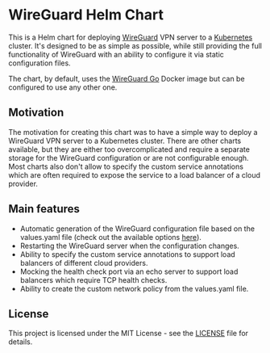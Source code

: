 # WireGuard Helm Chart

This is a Helm chart for deploying [WireGuard](https://www.wireguard.com) VPN server to a [Kubernetes](https://kubernetes.io) cluster. It's designed to be as simple as possible, while still providing the full functionality of WireGuard with an ability to configure it via static configuration files. 

The chart, by default, uses the [WireGuard Go](https://github.com/masipcat/wireguard-go-docker) Docker image but can be configured to use any other one.

## Motivation
The motivation for creating this chart was to have a simple way to deploy a WireGuard VPN server to a Kubernetes cluster. There are other charts available, but they are either too overcomplicated and require a separate storage for the WireGuard configuration or are not configurable enough. Most charts also don't allow to specify the custom service annotations which are often required to expose the service to a load balancer of a cloud provider.

## Main features
- Automatic generation of the WireGuard configuration file based on the values.yaml file (check out the available options [here](values.yaml)).
- Restarting the WireGuard server when the configuration changes.
- Ability to specify the custom service annotations to support load balancers of different cloud providers.
- Mocking the health check port via an echo server to support load balancers which require TCP health checks.
- Ability to create the custom network policy from the values.yaml file.

## License
This project is licensed under the MIT License - see the [LICENSE](LICENSE) file for details.

